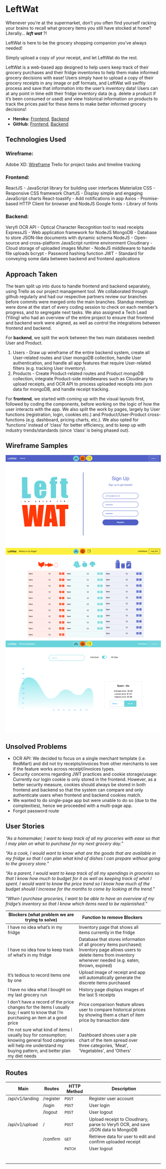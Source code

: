 # **LeftWat**

Whenever you’re at the supermarket, don’t you often find yourself racking your brains to recall what grocery items you still have stocked at home? Literally... **_left wat_** ?!

LeftWat is here to be the grocery shopping companion you’ve always needed!

Simply upload a copy of your receipt, and let LeftWat do the rest.

LeftWat is a web-based app designed to help users keep track of their grocery purchases and their fridge inventories to help them make informed grocery decisions with ease! Users simply have to upload a copy of their grocery receipts in any image or pdf formats, and LeftWat will swiftly process and save that information into the user’s inventory data! Users can at any point in time edit their fridge inventory data (e.g. delete a product if it’s been consumed or used) and view historical information on products to track the prices paid for these items to make better informed grocery decisions!

- **Heroku**: [Frontend](https://leftwat-fe.herokuapp.com/), [Backend](https://leftwat-be.herokuapp.com/)
- **GitHub**: [Frontend](https://github.com/yilinghuam/leftwat-fe), [Backend](https://github.com/yilinghuam/leftwat-be)

## Technologies Used

### Wireframe:
Adobe XD: [Wireframe](https://xd.adobe.com/view/1595919e-f524-4992-9739-8eec2f6d9486-40c6/)
Trello for project tasks and timeline tracking

### Frontend:
ReactJS - JavaScript library for building user interfaces
Materialize CSS - Responsive CSS framework
ChartJS - Display simple and engaging JavaScript charts
React-toastify - Add notifications in app
Axios - Promise-based HTTP Client for browser and NodeJS
Google fonts - Library of fonts

### Backend:
Veryfi OCR API - Optical Character Recognition tool to read receipts
ExpressJS - Web application framework for NodeJS
MongoDB - Database to store JSON-like documents with dynamic schema
NodeJS - Open-source and cross-platform JavaScript runtime environment
Cloudinary - Cloud storage of uploaded images
Multer - NodeJS middleware to handle file uploads
bcrypt - Password hashing function
JWT - Standard for conveying some data between backend and frontend applications

## Approach Taken

The team split up into duos to handle frontend and backend separately, using Trello as our project management tool. We collaborated through github regularly and had our respective partners review our branches before commits were merged onto the main branches. Standup meetings were done at the start of every coding session to check on each member’s progress, and to segregate next tasks. We also assigned a Tech Lead (Yiling) who had an overview of the entire project to ensure that frontend and backend work were aligned, as well as control the integrations between frontend and backend.

For **backend**, we split the work between the two main databases needed: User and Product.
1. Users - Draw up wireframe of the entire backend system, create all User-related routes and User mongoDB collection, handle User authentication, and handle all app features that require User-related filters (e.g. tracking User inventory).
2. Products - Create Product-related routes and Product mongoDB collection, integrate Product-side middlewares such as Cloudinary to upload receipts, and OCR API to process uploaded receipts into json data for mongoDB, and handle receipt tracking.

For **frontend**, we started with coming up with the visual layouts first, followed by coding the components, before working on the logic of how the user interacts with the app. We also split the work by pages, largely by User functions (registration, login, cookies etc.) and Product/User-Product cross-functions (e.g. dashboard, pricing charts, etc.). We also opted for ‘functions’ instead of ‘class’ for better efficiency, and to keep up with industry trends/standards (since ‘class’ is being phased out).

## Wireframe Samples

![Landing Page and Signup](/public/images/landing.png "Landing Page and Signup")
![Inventory Page](/public/images/inventory.png "Inventory Page")
![Price Comparison Page](/public/images/price_comparison.png "Price Comparison Page")

## Unsolved Problems

- OCR API: We decided to focus on a single merchant template (i.e. RedMart) and did not try receipts/invoices from other merchants to see if the feature works across receipt/invoices types.
- Security concerns regarding JWT practices and cookie storage/usage: Currently our login cookie is only stored in the frontend. However, as a better security measure, cookies should always be stored in both frontend and backend so that the system can compare and only authenticate users when frontend and backend cookies match.
- We wanted to do single-page app but were unable to do so (due to the complexities), hence we proceeded with a multi-page app.
- Forgot password route

## User Stories

_“As a homemaker, I want to keep track of all my groceries with ease so that I may plan on what to purchase for my next grocery day.”_

_“As a cook, I would want to know what are the goods that are available in my fridge so that I can plan what kind of dishes I can prepare without going to the grocery store.”_

_“As a parent, I would want to keep track of all my spendings in groceries so that I know how much to budget for it as well as keeping track of what I spent. I would want to know the price trend so I know how much of the budget should I increase for the months to come by looking at the trend.”_

_“When I purchase groceries, I want to be able to have an overview of my fridge’s inventory so that I know which items need to be replenished.”_

| Blockers (what problem we are trying to solve)                                                                                                                          | Function to remove Blockers                                                                                                                                               |   |   |   |
|-------------------------------------------------------------------------------------------------------------------------------------------------------------------------|---------------------------------------------------------------------------------------------------------------------------------------------------------------------------|---|---|---|
| I have no idea what’s in my fridge                                                                                                                                      | Inventory page that shows all items currently in the fridge                                                                                                               |   |   |   |
| I have no idea how to keep track of what’s in my fridge                                                                                                                 | Database that stores information of all grocery items purchased; Inventory page allows users to delete items from inventory whenever needed (e.g. eaten, thrown, expired) |   |   |   |
| It’s tedious to record items one by one                                                                                                                                 | Upload image of receipt and app will automatically generate the discrete items purchased                                                                                  |   |   |   |
| I have no idea what I bought on my last grocery run                                                                                                                     | History page displays images of the last 5 receipts                                                                                                                       |   |   |   |
| I don’t have a record of the price changes for the items I usually buy; I want to know that I’m purchasing an item at a good price                                      | Price comparison feature allows user to compare historical prices by showing them a chart of item price by transaction date                                               |   |   |   |
| I’m not sure what kind of items I usually buy for consumption; knowing general food categories will help me understand my buying pattern, and better plan my diet needs | Dashboard shows user a pie chart of the item spread over three categories, ‘Meat’, ‘Vegetables’, and ‘Others’                                                             |   |   |   |


## Routes

| Main            	| Routes    	| HTTP Method 	| Description                                                                      	|
|-----------------	|-----------	|-------------	|----------------------------------------------------------------------------------	|
| /api/v1/landing 	| /register 	| `POST`      	| Register user account                                                            	|
|                 	| /login    	| `POST`      	| User login                                                                       	|
|                 	| /logout   	| `POST`      	| User logout                                                                      	|
| /api/v1/upload  	| /         	| `POST`      	| Upload receipt to Cloudinary, parse to Veryfi OCR, and save JSON data to MongoDB 	|
|                 	| /confirm  	| `GET`       	| Retrieve data for user to edit and confirm uploaded receipt                      	|
|                 	|           	| `PATCH`     	| User logout                                                                      	|
|                 	|           	|             	|                                                                                  	|
|                 	|           	|             	|                                                                                  	|
|                 	|           	|             	|                                                                                  	|
|                 	|           	|             	|                                                                                  	|
|                 	|           	|             	|                                                                                  	|
|                 	|           	|             	|                                                                                  	|
|                 	|           	|             	|                                                                                  	|



